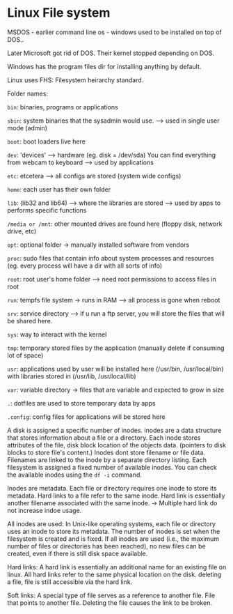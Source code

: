 # Linux File system

MSDOS - earlier command line os - windows used to be installed on top of DOS..

Later Microsoft got rid of DOS. Their kernel stopped depending on DOS.

Windows has the program files dir for installing anything by default.

Linux uses FHS: Filesystem heirarchy standard.

Folder names:

`bin`: binaries, programs or applications

`sbin`: system binaries that the sysadmin would use. --> used in single user mode (admin)

`boot`: boot loaders live here

`dev`: 'devices' --> hardware (eg. disk = /dev/sda) You can find everything from webcam to keyboard --> used by applications

`etc`: etcetera --> all configs are stored (system wide configs)

`home`: each user has their own folder

`lib`: (lib32 and lib64) --> where the libraries are stored --> used by apps to performs specific functions

`/media or /mnt`: other mounted drives are found here (floppy disk, network drive, etc)

`opt`: optional folder -> manually installed software from vendors

`proc`: sudo files that contain info about system processes and resources (eg. every process will have a dir with all sorts of info)

`root`: root user's home folder --> need root permissions to access files in root

`run`: tempfs file system -> runs in RAM --> all process is gone when reboot

`srv`: service directory --> if u run a ftp server, you will store the files that will be shared here.

`sys`: way to interact with the kernel

`tmp`: temporary stored files by the application (manually delete if consuming lot of space)

`usr`: applications used by user will be installed here (/usr/bin, /usr/local/bin) with libraries stored in (/usr/lib, /usr/local/lib)

`var`: variable directory -> files that are variable and expected to grow in size

`.`: dotfiles are used to store temporary data by apps

`.config`: config files for applications will be stored here


A disk is assigned a specific number of inodes. inodes are a data structure that stores information about a file or a directory. Each inode stores attributes of the file, disk block location of the objects data. (pointers to disk blocks to store file's content.) Inodes dont store filename or file data. Filenames are linked to the inode by a separate directory listing. Each filesystem is assigned a fixed number of available inodes. You can check the available inodes using the `df -i` command.

Inodes are metadata. Each file or directory requires one inode to store its metadata. Hard links to a file refer to the same inode. Hard link is essentially another filename associated with the same inode. -> Multiple hard link do not increase indoe usage.

All inodes are used: In Unix-like operating systems, each file or directory uses an inode to store its metadata. The number of inodes is set when the filesystem is created and is fixed. If all inodes are used (i.e., the maximum number of files or directories has been reached), no new files can be created, even if there is still disk space available.

Hard links: A hard link is essentially an additional name for an existing file on linux. All hard links refer to the same physical location on the disk. deleting a file, file is still accessible via the hard link.

Soft links: A special type of file serves as a reference to another file. File that points to another file. Deleting the file causes the link to be broken.
